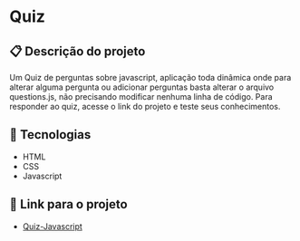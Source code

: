 # Quiz

## 📋 Descrição do projeto

Um Quiz de perguntas sobre javascript, aplicação toda dinâmica onde para alterar alguma pergunta ou adicionar perguntas basta alterar o arquivo questions.js, não precisando modificar nenhuma linha de código. Para responder ao quiz, acesse o link do projeto e teste seus conhecimentos.

## 🚀 Tecnologias

- HTML
- CSS
- Javascript

## 🚀 Link para o projeto

- [Quiz-Javascript](https://fabiomoura-m.github.io/Quiz-javascript/)
